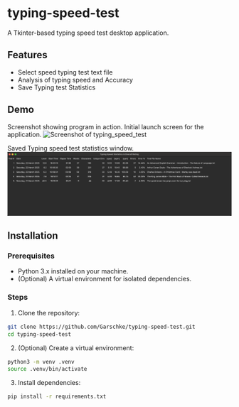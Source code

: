 # typing-speed-test
A Tkinter-based typing speed test desktop application.

## Features
- Select speed typing test text file
- Analysis of typing speed and Accuracy
- Save Typing test Statistics

## Demo
Screenshot showing program in action.
Initial launch screen for the application.
![Screenshot of typing_speed_test](src/starting_wimdow.png)

Saved Typing speed test statistics window.
![Screenshot of select statistics dialog ](src/typing_speed_stats.png)

## Installation

### Prerequisites
* Python 3.x installed on your machine.
* (Optional) A virtual environment for isolated dependencies.

### Steps
1. Clone the repository:
```sh
git clone https://github.com/Garschke/typing-speed-test.git
cd typing-speed-test
```

2. (Optional) Create a virtual environment:
```sh
python3 -m venv .venv
source .venv/bin/activate
```
3. Install dependencies:
```sh
pip install -r requirements.txt
```